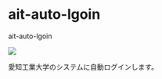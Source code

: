 # ait-auto-lgoin
 ait-auto-lgoin

![](https://i.gyazo.com/aebca2fb25fcb16bad4b04c0db57efd8.png)

愛知工業大学のシステムに自動ログインします。